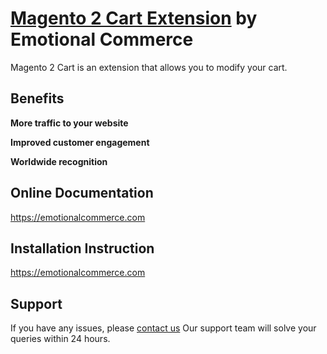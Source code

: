 # [Magento 2 Cart Extension](https://emotionalcommerce.com) by Emotional Commerce

Magento 2 Cart is an extension that allows you to modify your cart.

## Benefits

**More traffic to your website**

**Improved customer engagement**

**Worldwide recognition**


## Online Documentation
https://emotionalcommerce.com


## Installation Instruction
https://emotionalcommerce.com

## Support
If you have any issues, please [contact us](mailto:support@emotionalcommerce.com)
Our support team will solve your queries within 24 hours.
